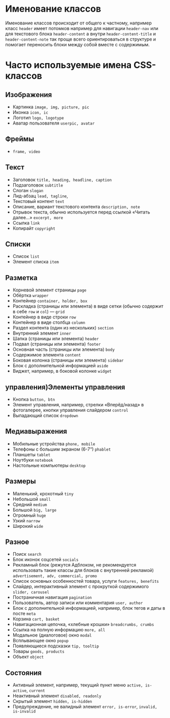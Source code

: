 # Именование классов

Именование классов происходит от общего к частному, например класс `header` имеет потомков например для навигации `header-nav` или для текстового блока `header-content` а внутри `header-content-title` и `header-content-note` так проще всего ориентироваться в структуре и помогает переносить блоки между собой вместе с содержимым.

# Часто используемые имена CSS-классов

## Изображения

- Картинка `image, img, picture, pic`
- Иконка `icon, ic`
- Логотип `logo, logotype`
- Аватар пользователя `userpic, avatar`

## Фреймы

- `frame, video`

## Текст

- Заголовок `title, heading, headline, caption`
- Подзаголовок `subtitle`
- Слоган `slogan`
- Лид-абзац `lead, tagline`,
- Текстовый контент `text`
- Описание, вариант текстового контента `description, note`
- Отрывок текста, обычно используется перед ссылкой «Читать далее…»
  `excerpt, more`
- Ссылка `link`
- Копирайт `copyright`

## Списки

- Cписок `list`
- Элемент списка `item`

## Разметка

- Корневой элемент страницы `page`
- Обёртка `wrapper`
- Контейнер `container, holder, box`
- Раскладка (страницы или элемента) в виде сетки (обычно содержит в себе `row` и
  `col`) — `grid`
- Контейнер в виде строки `row`
- Контейнер в виде столбца `column`
- Раздел контента (один из нескольких) `section`
- Внутренний элемент `inner`
- Шапка (страницы или элемента) `header`
- Подвал (страницы или элемента) `footer`
- Основная часть (страницы или элемента) `body`
- Содержимое элемента `content`
- Боковая колонка (страницы или элемента) `sidebar`
- Блок с дополнительной информацией `aside`
- Виджет, например, в боковой колонке `widget`

## управления)Элементы управления

- Кнопка `button, btn`
- Элемент управления, например, стрелки «Вперёд/назад» в фотогалерее, кнопки
  управления слайдером `control`
- Выпадающий список `dropdown`

## Медиавыражения

- Мобильные устройства `phone, mobile`
- Телефоны с большим экраном (6-7“) `phablet`
- Планшеты `tablet`
- Ноутбуки `notebook`
- Настольные компьютеры `desktop`

## Размеры

- Маленький, крохотный `tiny`
- Небольшой `small`
- Средний `medium`
- Большой `big, large`
- Огромный `huge`
- Узкий `narrow`
- Широкий `wide`

## Разное

- Поиск `search`
- Блок иконок соцсетей `socials`
- Рекламный блок (режутся Адблоком, не рекомендуется использовать такие классы
  для блоков с внутренней рекламой) `advertisement, adv, commercial, promo`
- Список основных особенностей товара, услуги `features, benefits`
- Слайдер, интерактивный элемент с прокруткой содержимого `slider, carousel`
- Постраничная навигация `pagination`
- Пользователь, автор записи или комментария `user, author`
- Блок с дополнительной информацией, например, блок тегов и даты в посте `meta`
- Корзина `cart, basket`
- Навигационная цепочка, «хлебные крошки» `breadcrumbs, crumbs`
- Ссылка на полную информацию `more, all`
- Модальное (диалоговое) окно `modal`
- Всплывающее окно `popup`
- Появляющиеся подсказки `tip, tooltip`
- Товары `goods, products`
- Объект `object`

## Состояния

- Активный элемент, например, текущий пункт меню `active, is-active`, `current`
- Неактивный элемент `disabled, readonly`
- Скрытый элемент `hidden, is-hidden`
- Предупреждение, не валидный элемент `error, is-error`, `invalid, is-invalid`
